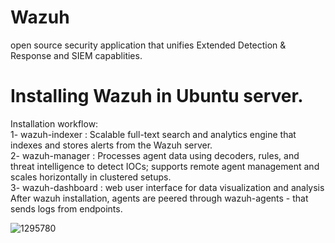 # Wazuh
open source security application that unifies Extended Detection & Response and SIEM capablities. 

# Installing Wazuh in Ubuntu server.
Installation workflow:  
1- wazuh-indexer : Scalable full-text search and analytics engine that indexes and stores alerts from the Wazuh server.  
2- wazuh-manager : Processes agent data using decoders, rules, and threat intelligence to detect IOCs; supports remote agent management and scales horizontally in clustered setups.  
3- wazuh-dashboard : web user interface for data visualization and analysis  
After wazuh installation, agents are peered through wazuh-agents - that sends logs from endpoints.  

![1295780](https://github.com/user-attachments/assets/6e294c33-258a-40c9-98f0-87070c719b24)
